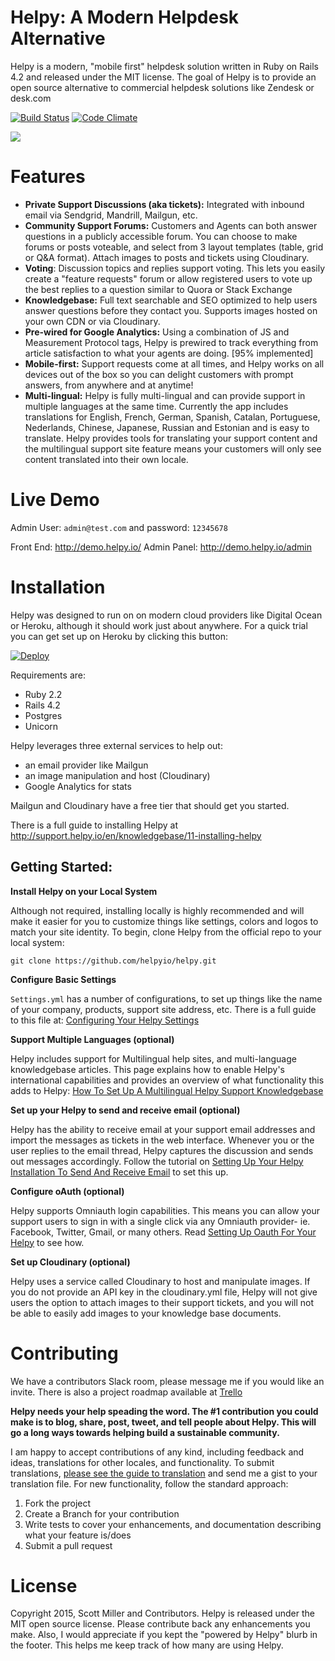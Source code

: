 Helpy: A Modern Helpdesk Alternative
====================================

Helpy is a modern, "mobile first" helpdesk solution written in Ruby on Rails 4.2 and released under the MIT license.  The goal of Helpy is to provide an open source alternative to commercial helpdesk solutions like Zendesk or desk.com

[![Build Status](https://img.shields.io/travis/scott/helpy/master.svg)](https://travis-ci.org/scott/helpy) [![Code Climate](https://codeclimate.com/github/scott/helpy/badges/gpa.svg)](https://codeclimate.com/github/helpyio/helpy)

![](http://helpy.io/images/HelpyBrowser.png)


Features
========

- **Private Support Discussions (aka tickets):**
Integrated with inbound email via Sendgrid, Mandrill, Mailgun, etc.
- **Community Support Forums:** Customers and Agents can both answer questions in a publicly accessible forum. You can choose to make forums or posts voteable, and select from 3 layout templates (table, grid or Q&A format). Attach images to posts and tickets using Cloudinary.
- **Voting**: Discussion topics and replies support voting.  This lets you easily create a "feature requests" forum or allow registered users to vote up the best replies to a question similar to Quora or Stack Exchange
- **Knowledgebase:** Full text searchable and SEO optimized to help users answer questions before they contact you. Supports images hosted on your own CDN or via Cloudinary.
- **Pre-wired for Google Analytics:**  Using a combination of JS and Measurement Protocol tags, Helpy is prewired to track everything from article satisfaction to what your agents are doing. [95% implemented]
- **Mobile-first:** Support requests come at all times, and Helpy works on all devices out of the box so you can delight customers with prompt answers, from anywhere and at anytime!
- **Multi-lingual:** Helpy is fully multi-lingual and can provide support in multiple languages at the same time.  Currently the app includes translations for English, French, German, Spanish, Catalan, Portuguese, Nederlands, Chinese, Japanese, Russian and Estonian and is easy to translate.  Helpy provides tools for translating your support content and the multilingual support site feature means your customers will only see content translated into their own locale.


Live Demo
=========

Admin User: `admin@test.com` and password: `12345678`

Front End: http://demo.helpy.io/
Admin Panel: http://demo.helpy.io/admin


Installation
============

Helpy was designed to run on on modern cloud providers like Digital Ocean or Heroku, although it should work just about anywhere.  For a quick trial you can get set up on Heroku by clicking this button:

[![Deploy](https://www.herokucdn.com/deploy/button.svg)](https://heroku.com/deploy)

Requirements are:

- Ruby 2.2
- Rails 4.2
- Postgres
- Unicorn

Helpy leverages three external services to help out:

- an email provider like Mailgun
- an image manipulation and host (Cloudinary)
- Google Analytics for stats

Mailgun and Cloudinary have a free tier that should get you started.

There is a full guide to installing Helpy at http://support.helpy.io/en/knowledgebase/11-installing-helpy

Getting Started:
----------------

**Install Helpy on your Local System**

Although not required, installing locally is highly recommended and will make it easier for you to customize things like settings, colors and logos to match your site identity.  To begin, clone Helpy from the official repo to your local system:

`git clone https://github.com/helpyio/helpy.git`

**Configure Basic Settings**

`Settings.yml` has a number of configurations, to set up things like the name of your company, products, support site address, etc.  There is a full guide to this file at: [Configuring Your Helpy Settings](http://support.helpy.io/en/knowledgebase/11-Installing-Helpy/docs/22-Configuring-your-Helpy-Settings)

**Support Multiple Languages (optional)**

Helpy includes support for Multilingual help sites, and multi-language knowledgebase articles.  This page explains how to enable Helpy's international capabilities and provides an overview of what functionality this adds to Helpy: [How To Set Up A Multilingual Helpy Support Knowledgebase](http://support.helpy.io/en/knowledgebase/12-Using-Helpy/docs/9-How-to-set-up-a-multilingual-Helpy-support-knowledgebase)

**Set up your Helpy to send and receive email (optional)**

Helpy has the ability to receive email at your support email addresses and import the messages as tickets in the web interface.  Whenever you or the user replies to the email thread, Helpy captures the discussion and sends out messages accordingly. Follow the tutorial on [Setting Up Your Helpy Installation To Send And Receive Email](http://support.helpy.io/en/knowledgebase/11-Installing-Helpy/docs/14-Setting-up-your-Helpy-installation-to-send-and-receive-email) to set this up.

**Configure oAuth (optional)**

Helpy supports Omniauth login capabilities.  This means you can allow your support users to sign in with a single click via any Omniauth provider- ie. Facebook, Twitter, Gmail, or many others. Read [Setting Up Oauth For Your Helpy](http://support.helpy.io/en/knowledgebase/11-Installing-Helpy/docs/19-Setting-Up-OAUTH-for-your-Helpy) to see how.

**Set up Cloudinary (optional)**

Helpy uses a service called Cloudinary to host and manipulate images.  If you do not provide an API key in the cloudinary.yml file, Helpy will not give users the option to attach images to their support tickets, and you will not be able to easily add images to your knowledge base documents.


Contributing
============

We have a contributors Slack room, please message me if you would like an invite.  There is also a project roadmap available at [Trello](https://trello.com/b/NuiWsdmK/helpy)

**Helpy needs your help speading the word.  The #1 contribution you could make is to blog, share, post, tweet, and tell people about Helpy.  This will go a long ways towards helping build a sustainable community.**

I am happy to accept contributions of any kind, including feedback and ideas, translations for other locales, and functionality. To submit translations, [please see the guide to translation](http://support.helpy.io/en/knowledgebase/12-Using-Helpy/docs/4-Supported-locales-How-to-Contribute) and send me a gist to your translation file.  For new functionality, follow the standard approach:

1. Fork the project
2. Create a Branch for your contribution
3. Write tests to cover your enhancements, and documentation describing what your feature is/does
4. Submit a pull request


License
=======

Copyright 2015, Scott Miller and Contributors. Helpy is released under the MIT open source license.  Please contribute back any enhancements you make.  Also, I would appreciate if you kept the "powered by Helpy" blurb in the footer.  This helps me keep track of how many are using Helpy.
